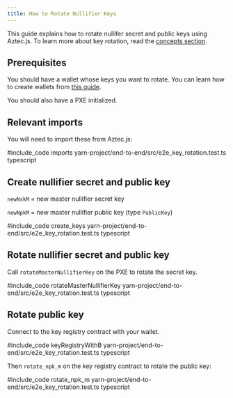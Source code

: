 ```yaml
---
title: How to Rotate Nullifier Keys
---
```


This guide explains how to rotate nullifer secret and public keys using Aztec.js. To learn more about key rotation, read the [concepts section](../../../aztec/aztec/concepts/accounts/keys.md#key-rotation).

## Prerequisites

You should have a wallet whose keys you want to rotate. You can learn how to create wallets from [this guide](./create_account.md).

You should also have a PXE initialized.

## Relevant imports

You will need to import these from Aztec.js:

#include_code imports yarn-project/end-to-end/src/e2e_key_rotation.test.ts typescript

## Create nullifier secret and public key

`newNskM` = new master nullifier secret key

`newNpkM` = new master nullifier public key (type `PublicKey`)

#include_code create_keys yarn-project/end-to-end/src/e2e_key_rotation.test.ts typescript

## Rotate nullifier secret and public key

Call `rotateMasterNullifierKey` on the PXE to rotate the secret key. 

#include_code rotateMasterNullifierKey yarn-project/end-to-end/src/e2e_key_rotation.test.ts typescript

## Rotate public key 

Connect to the key registry contract with your wallet. 

#include_code keyRegistryWithB yarn-project/end-to-end/src/e2e_key_rotation.test.ts typescript

Then `rotate_npk_m` on the key registry contract to rotate the public key:

#include_code rotate_npk_m yarn-project/end-to-end/src/e2e_key_rotation.test.ts typescript
